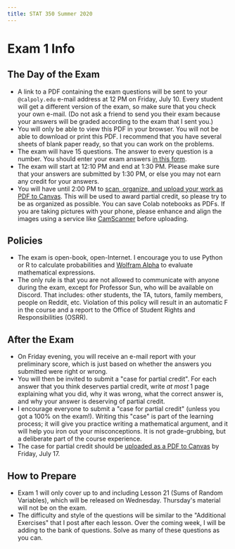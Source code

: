 ```yaml
---
title: STAT 350 Summer 2020
---
```

# Exam 1 Info

## The Day of the Exam

- A link to a PDF containing the exam questions will be sent to your `@calpoly.edu` e-mail address at 12 PM on Friday, July 10. 
Every student will get a different version of the exam, so make sure that you check your own e-mail. (Do not ask a friend to send you 
their exam because your answers will be graded according to the exam that I sent you.)
- You will only be able to view this PDF in your browser. You will not be able to download or print this PDF. I recommend that you 
have several sheets of blank paper ready, so that you can work on the problems.
- The exam will have 15 questions. The answer to every question is a number. 
You should enter your exam answers [in this form](https://forms.gle/sMEPNjWxXyFmfx6C9). 
- The exam will start at 12:10 PM and end at 1:30 PM. Please make sure that your answers are submitted by 1:30 PM, or else you 
may not earn any credit for your answers.
- You will have until 2:00 PM to [scan, organize, and upload your work as PDF to Canvas](https://canvas.calpoly.edu/courses/25458/assignments/100340). 
This will be used to award partial credit, so please try to be as organized as possible. You can save Colab notebooks as PDFs. 
If you are taking pictures with your phone, please enhance and align the images using a service like 
[CamScanner](https://www.camscanner.com/) before uploading.

## Policies

- The exam is open-book, open-Internet. I encourage you to use Python or R to calculate probabilities and 
[Wolfram Alpha](http://www.wolframalpha.com) to evaluate mathematical expressions.
- The only rule is that you are not allowed to communicate with anyone during the exam, except for Professor Sun, who will 
be available on Discord. That includes: other students, the TA, tutors, family members, people on Reddit, etc. 
Violation of this policy will result in an automatic F in the course and a report to the Office of Student Rights and 
Responsibilities (OSRR).

## After the Exam

- On Friday evening, you will receive an e-mail report with your preliminary score, which is just based on whether the answers 
you submitted were right or wrong.
- You will then be invited to submit a "case for partial credit". For each answer that you think deserves partial credit, 
write _at most_ 1 page explaining what you did, why it was wrong, what the correct answer is, and why your answer is 
deserving of partial credit. 
- I encourage everyone to submit a "case for partial credit" (unless you got a 100% on the exam!).
Writing this "case" is part of the learning process; it will give you practice writing a mathematical argument, and it will 
help you iron out your misconceptions. It is not grade-grubbing, but a deliberate part of the course experience.
- The case for partial credit should be [uploaded as a PDF to Canvas](https://canvas.calpoly.edu/courses/25458/assignments/100341) by 
Friday, July 17.

## How to Prepare

- Exam 1 will only cover up to and including Lesson 21 (Sums of Random Variables), which will be released on Wednesday. 
Thursday's material will not be on the exam.
- The difficulty and style of the questions will be similar to the "Additional Exercises" that I post after each lesson. 
Over the coming week, I will be adding to the bank of questions. Solve as many of these questions as you can.
